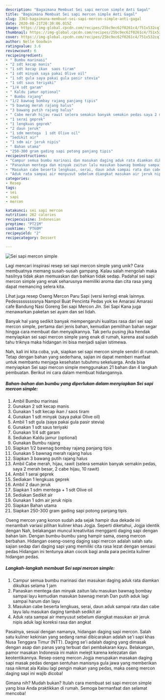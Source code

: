 ```yaml
---
description: "Bagaimana Membuat Sei sapi mercon simple Anti Gagal"
title: "Bagaimana Membuat Sei sapi mercon simple Anti Gagal"
slug: 3363-bagaimana-membuat-sei-sapi-mercon-simple-anti-gagal
date: 2020-08-21T20:30:06.015Z
image: https://img-global.cpcdn.com/recipes/25bc9ec62f0261c4/751x532cq70/sei-sapi-mercon-simple-foto-resep-utama.jpg
thumbnail: https://img-global.cpcdn.com/recipes/25bc9ec62f0261c4/751x532cq70/sei-sapi-mercon-simple-foto-resep-utama.jpg
cover: https://img-global.cpcdn.com/recipes/25bc9ec62f0261c4/751x532cq70/sei-sapi-mercon-simple-foto-resep-utama.jpg
author: Nelle Goodwin
ratingvalue: 3.6
reviewcount: 6
recipeingredient:
- " Bumbu marinasi"
- "2 sdt kecap manis"
- "1 sdt kecap ikan  saos tiram"
- "1 sdt minyak saya pakai Olive oil"
- "1 sdt gula saya pakai gula pasir stevia"
- "1 sdt saus teriyaki"
- "1/4 sdt garam"
- " Kaldu jamur optional"
- " Bumbu rajang"
- "1/2 bawnag bombay rajang panjang tipis"
- "5 bawnag merah rajang halus"
- "3 bawang putih rajang halus"
- " Cabe merah hijau rawit selera semakin banyak semakin pedas saya 2 merah besar 2 cabe hijau 10 rawit"
- "1 serai geprek"
- "1 lengkuas geprek"
- "2 daun jeruk"
- "1 sdm mentega  1 sdt Olive oil"
- "Sedikit air"
- "1 sdm air jeruk nipis"
- " Bahan utama"
- "250-300 gram gading sapi potong panjang tipis"
recipeinstructions:
- "Campur semua bumbu marinasi dan masukan daging aduk rata diamkan dikulkas selama 1 jam"
- "Panaskan mentega dan minyak zaitun lalu masukan bawnag bombay sampai layu kemudian masukan bawnag merah Dan putih aduk lagi sampai harum dan layu"
- "Masukan cabe beserta lengkuas, serai, daun aduk sampai rata dan cabe layu lalu masukan daging tambah sedikit air"
- "Aduk rata sampai air menyusut sebelum diangkat masukan air jeruk nipis aduk lagi koreksi rasa dan angkat"
categories:
- Resep
tags:
- sei
- sapi
- mercon

katakunci: sei sapi mercon 
nutrition: 262 calories
recipecuisine: Indonesian
preptime: "PT21M"
cooktime: "PT60M"
recipeyield: "2"
recipecategory: Dessert

---
```



![Sei sapi mercon simple](https://img-global.cpcdn.com/recipes/25bc9ec62f0261c4/751x532cq70/sei-sapi-mercon-simple-foto-resep-utama.jpg)

Lagi mencari inspirasi resep sei sapi mercon simple yang unik? Cara membuatnya memang susah-susah gampang. Kalau salah mengolah maka hasilnya tidak akan memuaskan dan bahkan tidak sedap. Padahal sei sapi mercon simple yang enak seharusnya memiliki aroma dan cita rasa yang dapat memancing selera kita.

Lihat juga resep Oseng Mercon Paru Sapi (versi kering) enak lainnya. Pedesssssssssnya Nampol Buat Pencinta Pedas yok ke Amarasi Amarasi cafe Bandung Nasi Goreng Sei sapi Mercon Jln. Sei Sapi Kana juga menawarkan paketan sei ayam dan sei lidah.

Banyak hal yang sedikit banyak mempengaruhi kualitas rasa dari sei sapi mercon simple, pertama dari jenis bahan, kemudian pemilihan bahan segar hingga cara membuat dan menyajikannya. Tak perlu pusing jika hendak menyiapkan sei sapi mercon simple yang enak di rumah, karena asal sudah tahu triknya maka hidangan ini bisa menjadi sajian istimewa.


Nah, kali ini kita coba, yuk, siapkan sei sapi mercon simple sendiri di rumah. Tetap dengan bahan yang sederhana, sajian ini dapat memberi manfaat untuk membantu menjaga kesehatan tubuhmu sekeluarga. Anda bisa menyiapkan Sei sapi mercon simple menggunakan 21 bahan dan 4 langkah pembuatan. Berikut ini cara dalam membuat hidangannya.

<!--inarticleads1-->

##### Bahan-bahan dan bumbu yang diperlukan dalam menyiapkan Sei sapi mercon simple:

1. Ambil  Bumbu marinasi
1. Gunakan 2 sdt kecap manis
1. Gunakan 1 sdt kecap ikan / saos tiram
1. Gunakan 1 sdt minyak (saya pakai Olive oil)
1. Ambil 1 sdt gula (saya pakai gula pasir stevia)
1. Gunakan 1 sdt saus teriyaki
1. Gunakan 1/4 sdt garam
1. Sediakan  Kaldu jamur (optional)
1. Gunakan  Bumbu rajang
1. Siapkan 1/2 bawnag bombay rajang panjang tipis
1. Gunakan 5 bawnag merah rajang halus
1. Siapkan 3 bawang putih rajang halus
1. Ambil  Cabe merah, hijau, rawit (selera semakin banyak semakin pedas, saya 2 merah besar, 2 cabe hijau, 10 rawit)
1. Ambil 1 serai geprek
1. Sediakan 1 lengkuas geprek
1. Ambil 2 daun jeruk
1. Siapkan 1 sdm mentega + 1 sdt Olive oil
1. Sediakan Sedikit air
1. Gunakan 1 sdm air jeruk nipis
1. Siapkan  Bahan utama
1. Siapkan 250-300 gram gading sapi potong panjang tipis


Oseng mercon yang konon sudah ada sejak hampir dua dekade ini menambah variasi pilihan kuliner khas Jogja. Seperti diketahui, Jogja identik dengan Nah, belakangan muncul kreativitas mengganti daging sapi dengan bahan lain. Dengan bumbu-bumbu yang hampir sama, oseng mercon berbahan. Hidangan oseng-oseng daging sapi mercon adalah salah satu sajian sedap dari daging sapi yang memiliki cita rasa lezat dengan sensasi pedas Hidangan ini tentunya akan cocok bagi anda para pecinta kuliner hidangan pedas. 

<!--inarticleads2-->

##### Langkah-langkah membuat Sei sapi mercon simple:

1. Campur semua bumbu marinasi dan masukan daging aduk rata diamkan dikulkas selama 1 jam
1. Panaskan mentega dan minyak zaitun lalu masukan bawnag bombay sampai layu kemudian masukan bawnag merah Dan putih aduk lagi sampai harum dan layu
1. Masukan cabe beserta lengkuas, serai, daun aduk sampai rata dan cabe layu lalu masukan daging tambah sedikit air
1. Aduk rata sampai air menyusut sebelum diangkat masukan air jeruk nipis aduk lagi koreksi rasa dan angkat


Pasalnya, sesuai dengan namanya, hidangan daging sapi mercon. Salah satu kuliner kekinian yang sedang ramai dibicarakan adalah se&#39;i sapi khas Nusa Tenggara Timur (NTT). Daging se&#39;i adalah daging yang dimasak dengan asap dan panas yang terbuat dari pembakaran kayu. Belakangan, pamor masakan Indonesia ini makin melejit karena kelezatan dan keotentikannya. Resep oseng mercon Jogja merupakan masakan daging sapi masak pedas dengan sentuhan manisnya gula jawa yang memberikan rasa nikmat ala Kalau lagi pengin makan yang pedas, maka oseng mercon daging sapi ini wajib dicoba! 

Gimana nih? Mudah bukan? Itulah cara membuat sei sapi mercon simple yang bisa Anda praktikkan di rumah. Semoga bermanfaat dan selamat mencoba!
